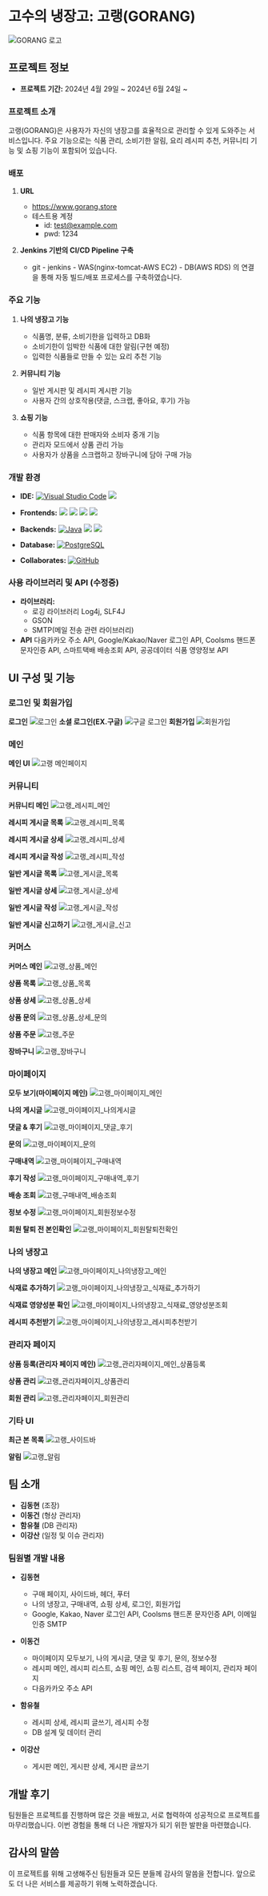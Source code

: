 # 고수의 냉장고: 고랭(GORANG)

![GORANG 로고](https://github.com/DHKim96/project_gorang/assets/156169335/706a5ed5-34d3-44cf-9cb0-9682ccc209bc)

## 프로젝트 정보
- **프로젝트 기간:** 2024년 4월 29일 ~ 2024년 6월 24일 ~ 

### 프로젝트 소개
고랭(GORANG)은 사용자가 자신의 냉장고를 효율적으로 관리할 수 있게 도와주는 서비스입니다. 
주요 기능으로는 식품 관리, 소비기한 알림, 요리 레시피 추천, 커뮤니티 기능 및 쇼핑 기능이 포함되어 있습니다.

### 배포
1. **URL**
   - https://www.gorang.store
   - 테스트용 계정
      - id: test@example.com
      - pwd: 1234

2. **Jenkins 기반의 CI/CD Pipeline 구축**
   - git - jenkins - WAS(nginx-tomcat-AWS EC2) - DB(AWS RDS) 의 연결을 통해 자동 빌드/배포 프로세스를 구축하였습니다.


### 주요 기능
1. **나의 냉장고 기능**
   - 식품명, 분류, 소비기한을 입력하고 DB화
   - 소비기한이 임박한 식품에 대한 알림(구현 예정)
   - 입력한 식품들로 만들 수 있는 요리 추천 기능

2. **커뮤니티 기능**
   - 일반 게시판 및 레시피 게시판 기능
   - 사용자 간의 상호작용(댓글, 스크랩, 좋아요, 후기) 가능

3. **쇼핑 기능**
   - 식품 항목에 대한 판매자와 소비자 중개 기능
   - 관리자 모드에서 상품 관리 가능
   - 사용자가 상품을 스크랩하고 장바구니에 담아 구매 가능
  
### 개발 환경

- **IDE:**
  [![Visual Studio Code](https://img.shields.io/badge/Visual%20Studio%20Code-0078d7?style=flat-square&logo=visual%20studio%20code&logoColor=white)](https://code.visualstudio.com/)
  <img src="https://img.shields.io/badge/eclipseide-2C2255?style=flat-square&logo=eclipseide&logoColor=white"/>

- **Frontends:**
  <img src="https://img.shields.io/badge/html5-E34F26?style=flat-square&logo=html5&logoColor=white"/>
  <img src="https://img.shields.io/badge/css3-1572B6?style=flat-square&logo=css3&logoColor=white"/>
  <img src="https://img.shields.io/badge/javascript-F7DF1E?style=flat-square&logo=javascript&logoColor=white"/>
  <img src="https://img.shields.io/badge/jquery-0769AD?style=flat-square&logo=jquery&logoColor=white"/>

- **Backends:**
  [![Java](https://img.shields.io/badge/Java-007396?style=flat-square&logo=java&logoColor=white)](https://www.oracle.com/java/)
  <img src="https://img.shields.io/badge/Spring-6DB33F?style=flat-square&logo=Spring&logoColor=white"/>
  <img src="https://img.shields.io/badge/Mybatis-000000?style=flat-square&logo=Mybatis&logoColor=white"/>

- **Database:**
  [![PostgreSQL](https://img.shields.io/badge/PostgreSQL-4169E1?style=flat-square&logo=postgresql&logoColor=white)](https://www.postgresql.org/)

- **Collaborates:**
  [![GitHub](https://img.shields.io/badge/GitHub-181717?style=flat-square&logo=github&logoColor=white)](https://github.com/)

### 사용 라이브러리 및 API (수정중)
- **라이브러리:**
   - 로깅 라이브러리 Log4j, SLF4J
   - GSON
   - SMTP(메일 전송 관련 라이브러리)
- **API**
  다음카카오 주소 API, Google/Kakao/Naver 로그인 API, Coolsms 핸드폰 문자인증 API, 스마트택배 배송조회 API, 공공데이터 식품 영양정보 API

## UI 구성 및 기능

### 로그인 및 회원가입
**로그인**
![로그인](https://github.com/user-attachments/assets/c6a848a4-217b-49c1-ba90-c449bb1c061e)
**소셜 로그인(EX.구글)**
![구글 로그인](https://github.com/user-attachments/assets/cfb47ae3-9d57-4bd2-bf22-84362add708f)
**회원가입**
![회원가입](https://github.com/DHKim96/project_gorang/assets/156169335/588647c1-929b-48a7-b956-0e3b90c46db4)

### 메인
**메인 UI**
![고랭 메인페이지](https://github.com/DHKim96/project_gorang/assets/156169335/15a215c9-9d5e-4f19-8d72-56937f344145)

### 커뮤니티
**커뮤니티 메인**
![고랭_레시피_메인](https://github.com/user-attachments/assets/7417c35f-c3a8-4d4c-a6d4-1e452bd2f1e4)

**레시피 게시글 목록**
![고랭_레시피_목록](https://github.com/user-attachments/assets/64aea99b-4d86-4af6-9fe0-7761a1aaca52)

**레시피 게시글 상세**
![고랭_레시피_상세](https://github.com/user-attachments/assets/95078fad-b1ab-4ec6-8df9-9438dbea3c9c)

**레시피 게시글 작성**
![고랭_레시피_작성](https://github.com/user-attachments/assets/689b36f7-a7df-4655-bb74-adb599a9ade9)

**일반 게시글 목록**
![고랭_게시글_목록](https://github.com/user-attachments/assets/e7908b95-69f0-4583-89a6-e9340f3eb500)

**일반 게시글 상세**
![고랭_게시글_상세](https://github.com/user-attachments/assets/096e4cc8-5e5b-4d01-b35a-5fb1f88620a3)

**일반 게시글 작성**
![고랭_게시글_작성](https://github.com/user-attachments/assets/ab550293-de0e-44df-9728-b8f8d6bbd3e2)

**일반 게시글 신고하기**
![고랭_게시글_신고](https://github.com/user-attachments/assets/32d785f9-a70a-4cc6-823c-5a3d64fd322a)

### 커머스
**커머스 메인**
![고랭_상품_메인](https://github.com/user-attachments/assets/b880f027-279d-4de3-b7da-9ced5c045ee9)

**상품 목록**
![고랭_상품_목록](https://github.com/user-attachments/assets/3757ac68-26a6-418b-8791-c996ce55829e)

**상품 상세**
![고랭_상품_상세](https://github.com/user-attachments/assets/09e23ca3-043e-4411-882e-7a2287fda896)

**상품 문의**
![고랭_상품_상세_문의](https://github.com/user-attachments/assets/c3e95256-4c5c-4a26-8aa7-8e64449f1ab7)

**상품 주문**
![고랭_주문](https://github.com/user-attachments/assets/17fed2f6-1920-445f-be9e-8990ec3bed1c)

**장바구니**
![고랭_장바구니](https://github.com/user-attachments/assets/5c0856ee-0e73-4a29-a7d5-c70847e634a5)

### 마이페이지
**모두 보기(마이페이지 메인)**
![고랭_마이페이지_메인](https://github.com/user-attachments/assets/2c8576fc-b98a-4884-b7ab-f87af733ab98)

**나의 게시글**
![고랭_마이페이지_나의게시글](https://github.com/user-attachments/assets/3d5174eb-9515-4902-b2d9-4c5201a6a50e)

**댓글 & 후기**
![고랭_마이페이지_댓글_후기](https://github.com/user-attachments/assets/b78a376b-460f-4996-a50b-7076f4c8ef81)

**문의**
![고랭_마이페이지_문의](https://github.com/user-attachments/assets/2b4efc0b-2ff3-45d7-86cd-e2cbdc5c12a2)

**구매내역**
![고랭_마이페이지_구매내역](https://github.com/user-attachments/assets/3890d8f6-374a-4f43-a385-b8e2e7d77f05)

**후기 작성**
![고랭_마이페이지_구매내역_후기](https://github.com/user-attachments/assets/6abe1177-529e-43b7-b20b-a71d87db9174)

**배송 조회**
![고랭_구매내역_배송조회](https://github.com/user-attachments/assets/94b89fbf-b957-45a4-9072-e65e1ca0962d)

**정보 수정**
![고랭_마이페이지_회원정보수정](https://github.com/user-attachments/assets/3aa0bafc-1882-40e4-b199-aeaea0f12e72)

**회원 탈퇴 전 본인확인**
![고랭_마이페이지_회원탈퇴전확인](https://github.com/user-attachments/assets/1e2146a7-bf2b-44a8-a6f6-0f3dcd688bd5)

### 나의 냉장고
**나의 냉장고 메인**
![고랭_마이페이지_나의냉장고_메인](https://github.com/user-attachments/assets/aab46002-4a6c-49e5-b3f4-794ec41461ca)

**식재료 추가하기**
![고랭_마이페이지_나의냉장고_식재료_추가하기](https://github.com/user-attachments/assets/c841c198-0631-4157-87e9-225b4e68cf37)

**식재료 영양성분 확인**
![고랭_마이페이지_나의냉장고_식재료_영양성분조회](https://github.com/user-attachments/assets/8af8cfe0-bf56-4b54-abdc-a326d9048e04)

**레시피 추천받기**
![고랭_마이페이지_나의냉장고_레시피추천받기](https://github.com/user-attachments/assets/df6e9171-42da-473a-ab54-2e1623a84353)

### 관리자 페이지
**상품 등록(관리자 페이지 메인)**
![고랭_관리자페이지_메인_상품등록](https://github.com/user-attachments/assets/dcc71779-85e5-4d9e-8c39-ea287326cc4c)

**상품 관리**
![고랭_관리자페이지_상품관리](https://github.com/user-attachments/assets/24434a4a-55e4-4ee4-84ca-b9653d17bd38)

**회원 관리**
![고랭_관리자페이지_회원관리](https://github.com/user-attachments/assets/baf8a1e3-09ce-4e02-876e-ed6b9dd1e488)

### 기타 UI
**최근 본 목록**
![고랭_사이드바](https://github.com/user-attachments/assets/54881bb6-8b2a-4f07-999d-63d0ac8f0e67)

**알림**
![고랭_알림](https://github.com/user-attachments/assets/8432fa03-64e0-49b5-84c0-855105d0f5bd)


## 팀 소개
- **김동현** (조장)
- **이동건** (형상 관리자)
- **함유철** (DB 관리자)
- **이강산** (일정 및 이슈 관리자)

### 팀원별 개발 내용
- **김동현**
  - 구매 페이지, 사이드바, 헤더, 푸터
  - 나의 냉장고, 구매내역, 쇼핑 상세, 로그인, 회원가입
  - Google, Kakao, Naver 로그인 API, Coolsms 핸드폰 문자인증 API, 이메일 인증 SMTP

- **이동건**
  - 마이페이지 모두보기, 나의 게시글, 댓글 및 후기, 문의, 정보수정
  - 레시피 메인, 레시피 리스트, 쇼핑 메인, 쇼핑 리스트, 검색 페이지, 관리자 페이지
  - 다음카카오 주소 API

- **함유철**
  - 레시피 상세, 레시피 글쓰기, 레시피 수정
  - DB 설계 및 데이터 관리

- **이강산**
  - 게시판 메인, 게시판 상세, 게시판 글쓰기

## 개발 후기
팀원들은 프로젝트를 진행하며 많은 것을 배웠고, 서로 협력하여 성공적으로 프로젝트를 마무리했습니다. 이번 경험을 통해 더 나은 개발자가 되기 위한 발판을 마련했습니다.

## 감사의 말씀
이 프로젝트를 위해 고생해주신 팀원들과 모든 분들께 감사의 말씀을 전합니다. 앞으로도 더 나은 서비스를 제공하기 위해 노력하겠습니다.
